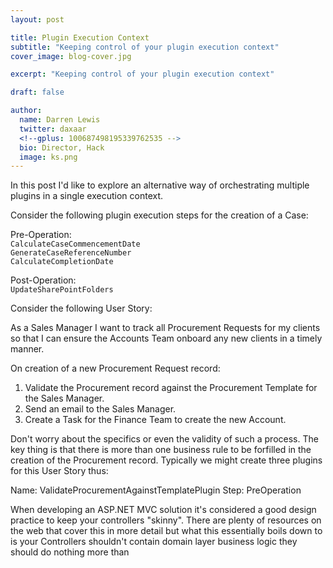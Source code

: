 ```yaml
---
layout: post

title: Plugin Execution Context
subtitle: "Keeping control of your plugin execution context"
cover_image: blog-cover.jpg

excerpt: "Keeping control of your plugin execution context"

draft: false

author:
  name: Darren Lewis
  twitter: daxaar
  <!--gplus: 100687498195339762535 -->
  bio: Director, Hack
  image: ks.png
---
```


In this post I'd like to explore an alternative way of orchestrating multiple plugins in a single execution context.

Consider the following plugin execution steps for the creation of a Case:

Pre-Operation:  
`CalculateCaseCommencementDate`  
`GenerateCaseReferenceNumber`  
`CalculateCompletionDate`  

Post-Operation:  
`UpdateSharePointFolders`

Consider the following User Story:

As a Sales Manager I want to track all Procurement Requests for my clients so that I can ensure the Accounts Team onboard any new clients in a timely manner.   

On creation of a new Procurement Request record:

1. Validate the Procurement record against the Procurement Template for the Sales Manager.
2. Send an email to the Sales Manager.
3. Create a Task for the Finance Team to create the new Account.

Don't worry about the specifics or even the validity of such a process.  The key thing is that there is more than one business rule to be forfilled in the creation of the Procurement record.  Typically we might create three plugins for this User Story thus:

Name: ValidateProcurementAgainstTemplatePlugin
Step: PreOperation


When developing an ASP.NET MVC solution it's considered a good design practice to keep your controllers "skinny".  There are plenty of resources on the web that cover this in more detail but what this essentially boils down to is your Controllers shouldn't contain domain layer business logic they should do nothing more than 